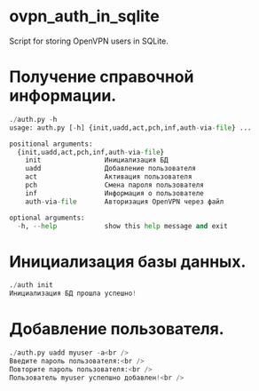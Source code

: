 # ovpn_auth_in_sqlite
Script for storing OpenVPN users in SQLite.

# Получение справочной информации.
```python
./auth.py -h
usage: auth.py [-h] {init,uadd,act,pch,inf,auth-via-file} ...

positional arguments:
  {init,uadd,act,pch,inf,auth-via-file}
    init                Инициализация БД
    uadd                Добавление пользователя
    act                 Активация пользователя
    pch                 Смена пароля пользователя
    inf                 Информация о пользователе
    auth-via-file       Авторизация OpenVPN через файл

optional arguments:
  -h, --help            show this help message and exit
```

# Инициализация базы данных.
```python
./auth init
Инициализация БД прошла успешно!
```

# Добавление пользователя.
```python
./auth.py uadd myuser -a<br />
Введите пароль пользователя:<br />
Повторите пароль пользователя:<br /> 
Пользователь myuser успепшно добавлен!<br />
```
